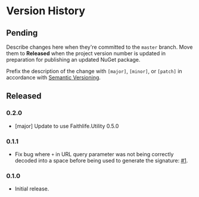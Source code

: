 # Version History

## Pending

Describe changes here when they're committed to the `master` branch. Move them to **Released** when the project version number is updated in preparation for publishing an updated NuGet package.

Prefix the description of the change with `[major]`, `[minor]`, or `[patch]` in accordance with [Semantic Versioning](https://semver.org/).

## Released

### 0.2.0

* [major] Update to use Faithlife.Utility 0.5.0

### 0.1.1

* Fix bug where `+` in URL query parameter was not being correctly decoded into a space before being used to generate the signature: [#1](https://github.com/Faithlife/FaithlifeOAuth/pull/1).

### 0.1.0

* Initial release.
